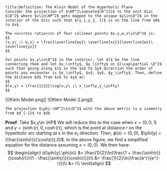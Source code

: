 ```ad-Definition
title:Definition: The Klein Model of the Hyperbolic Plane
Consider the projection of $\HP^2\subseteq\R^{3}$ to the unit disc $\D^2$ where $x\in\HP^2$ gets mapped to the unique $y\in\D^2$ in the interior of the disc such that $(y_1,y_2, 1)$ is on the line from $0$ to $x$.

The <u>cross ratio</u> of four colinear points $x,y,w,z\in\D^n$ is:
$$
(x,y\ ;\ w,z) = \frac{\overline{wy}\ \overline{xz}}{\overline{wx}\ \overline{yz}}
$$

For points $x,y\in\D^2$ in the interior, let $l$ be the line connecting them and let $x_\infty$, $y_\infty$ on $l\cap\partial \D^2$ such that going along $l$ in the $x$ to $y$ direction the order of points you encounter is $x_\infty$, $x$, $y$, $y_\infty$. Then, define the distance $d$ from $x$ to $y$ as:
$$
d(x,y) = \frac{1}{2}\log(x,y\ ;\ x_\infty,y_\infty)
$$

```
![[Klein Model.png]]
![[Klein Model 2.png]]
```ad-Proposition
The projection $\phi:\HP^2\to\D^2$ with the above metric is a isometry from $d_{-1}$ to $d$
```
__Proof__: Take $x,y\in \HP$ We will reduce this to the case when $x = (0,0,1)$ and $y = (\sinh(r),0,\cosh(r))$, which is the point at distance $r$ on the hyperbolic arc starting at $x$ in the $e_1$ direction. Then, $\phi(x) = (0,0)$, $\phi(y) = (\frac{\sinh(r)}{\cosh(r)},0)$. In the above figure, we find a simplified equation for the distance assuming $x = (0,0)$. We then have:
$$
\begin{align}
d(\phi(y),\phi(x)) &= \frac{1}{2}\ln(\frac{1 + \frac{\sinh(r)}{\cosh(r)}}{1 - \frac{\sinh(r)}{\cosh(r)}})\\
&= \frac{1}{2}\ln(\frac{e^r}{e^{-r}})\\
&= r\\
\end{align}
$$

```ad-Lemma

```
